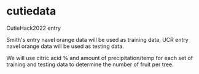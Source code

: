 # cutiedata
CutieHack2022 entry

Smith's entry navel orange data will be used as training data, UCR entry navel orange data will be used as testing data.

We will use citric acid % and amount of precipitation/temp for each set of training and testing data to determine the number of fruit per tree.
